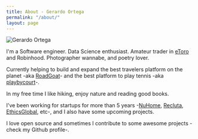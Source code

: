 ```yaml
---
title: About - Gerardo Ortega
permalink: "/about/"
layout: page
---
```


![Gerardo Ortega](https://g3ortega.com/assets/gerardo-ortega.jpg "Gerardo Ortega photo")

I'm a Software engineer. Data Science enthusiast. Amateur trader in [eToro](http://partners.etoro.com/B210_A62402_TClick_Squora.aspx) and Robinhood. Photographer wannabe, and poetry lover.

Currently helping to build and expand the best travelers platform on the planet -aka [RoadGoat](https://www.roadgoat.com)- and the best platform to play tennis -aka [playbycourt](https://playbycourt.com)-.

In my free time I like hiking, enjoy nature and reading good books.

I've been working for startups for more than 5 years -[NuHome](https://www.nuhome.com.ni), [Recluta](https://recluta.com), [EthicsGlobal](https://ethicsglobal.com), etc-, and I also have some upcoming projects.

I love open source and sometimes I contribute to some awesome projects -check my Github profile-.